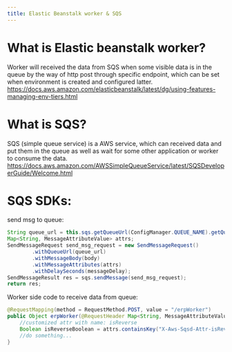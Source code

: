 ```yaml
---
title: Elastic Beanstalk worker & SQS
---
```


# What is Elastic beanstalk worker?
Worker will received the data from SQS when some visible data is in the queue by the way of http post  through specific endpoint, which can be set when environment is created and configured latter.
https://docs.aws.amazon.com/elasticbeanstalk/latest/dg/using-features-managing-env-tiers.html

# What is SQS?
SQS (simple queue service) is a AWS service, which can received data and put them in the queue as well as wait for some other application or worker to consume the data.
https://docs.aws.amazon.com/AWSSimpleQueueService/latest/SQSDeveloperGuide/Welcome.html

# SQS SDKs:
send msg to queue:
```java
String queue_url = this.sqs.getQueueUrl(ConfigManager.QUEUE_NAME).getQueueUrl();
Map<String, MessageAttributeValue> attrs;
SendMessageRequest send_msg_request = new SendMessageRequest()
        .withQueueUrl(queue_url)
        .withMessageBody(body)
        .withMessageAttributes(attrs)
        .withDelaySeconds(messageDelay);
SendMessageResult res = sqs.sendMessage(send_msg_request);
return res;
```

Worker side code to receive data from queue:
```java
@RequestMapping(method = RequestMethod.POST, value = "/erpWorker")
public Object erpWorker(@RequestHeader Map<String, MessageAttributeValue> attrs, @RequestBody OrderInfoModel item) {
    //customized attr with name: isReverse 
    Boolean isReverseBoolean = attrs.containsKey("X-Aws-Sqsd-Attr-isReverse") && attrs.get("X-Aws-Sqsd-Attr-isReverse").getStringValue().equals("1");
    //do something...
}
```